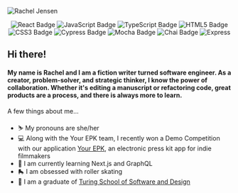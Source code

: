 <!-- ![Rachel Jensen](https://user-images.githubusercontent.com/81662051/141228948-26e94f0f-bb84-4f6b-8301-dc666e309f04.gif) -->
![Rachel Jensen](https://user-images.githubusercontent.com/81662051/141229507-4df8c2dc-73f3-4ef6-a91e-067b9898f560.png)
<p align="center"> 
    <img alt="React Badge" src="https://img.shields.io/badge/React-20232A?style=for-the-badge&logo=react&logoColor=61DAFB" />
    <img alt="JavaScript Badge" src="https://img.shields.io/badge/JavaScript-323330?style=for-the-badge&logo=javascript&logoColor=F7DF1E" />
    <img alt="TypeScript Badge" src="https://img.shields.io/badge/TypeScript-007ACC?style=for-the-badge&logo=typescript&logoColor=white" />
    <img alt="HTML5 Badge" src="https://img.shields.io/badge/HTML5-E34F26?style=for-the-badge&logo=html5&logoColor=white" />
    <img alt="CSS3 Badge" src="https://img.shields.io/badge/CSS3-1572B6?style=for-the-badge&logo=css3&logoColor=white" />
    <img alt="Cypress Badge" src="https://img.shields.io/badge/Cypress-17202C?style=for-the-badge&logo=cypress&logoColor=white" />
    <img alt="Mocha Badge" src="https://img.shields.io/badge/Mocha-8D6748?style=for-the-badge&logo=Mocha&logoColor=white" />
    <img alt="Chai Badge" src="https://img.shields.io/badge/chai-A30701?style=for-the-badge&logo=chai&logoColor=white" />
    <img alt="Express" src="https://img.shields.io/badge/Express.js-000000?style=for-the-badge&logo=express&logoColor=white" />
<!--     <img alt="PostgreSQL" src="https://img.shields.io/badge/PostgreSQL-316192?style=for-the-badge&logo=postgresql&logoColor=white" /> -->
</p>

## Hi there! 

#### My name is Rachel and I am a fiction writer turned software engineer. As a creator, problem-solver, and strategic thinker, I know the power of collaboration. Whether it's editing a manuscript or refactoring code, great products are a process, and there is always more to learn. 

A few things about me...
- ⛷   My pronouns are she/her
- 💻   Along with the Your EPK team, I recently won a Demo Competition with our application [Your EPK](https://www.youtube.com/watch?v=ZexHIjOFHDQ), an electronic press kit app for indie filmmakers
- 🤯   I am currently learning Next.js and GraphQL
- 🛼   I am obsessed with roller skating
- 🌇   I am a graduate of [Turing School of Software and Design](https://turing.edu/)



<!-- [![Top Langs](https://github-readme-stats.vercel.app/api/top-langs/?username=rachelJensen&layout=compact&theme=github_dark)](https://github.com/anuraghazra/github-readme-stats)  -->
<!-- [![Anurag's GitHub stats](https://github-readme-stats.vercel.app/api?username=rachelJensen&show_icons=true&theme=radical&layout=compact) -->
<!-- ](https://github.com/anuraghazra/github-readme-stats) -->

